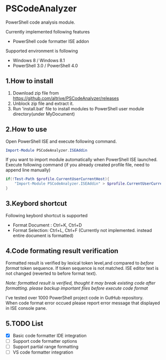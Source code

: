 PSCodeAnalyzer
==============
PowerShell code analysis module.

Currently implemented following features
- PowerShell code formatter ISE addon

Supported environment is following
- Windows 8 / Windows 8.1
- PowerShell 3.0 / PowerShell 4.0

1.How to install
---------------
1. Download zip file from <https://github.com/altrive/PSCodeAnalyzer/releases> 
2. Unblock zip file and extract it. 
3. Run 'install.bat' file to install modules to PowerShell user module directory(under MyDocument)

2.How to use
--------------------
Open PowerShell ISE and execute following command. 
``` powershell
Import-Module PSCodeAnalyzer.ISEAddin
```

If you want to import module automatically when PowerShell ISE launched.
Execute following command (if you already created profile file, need to append line manually)

``` powershell
if(!Test-Path $profile.CurrentUserCurrentHost){
	"Import-Module PSCodeAnalyzer.ISEAddin" > $profile.CurrentUserCurrentHost
}
```

3.Keybord shortcut
--------------------
Following keybord shortcut is supported
- Format Document : Ctrl+K, Ctrl+D
- Format Selection: Ctrl+L, Ctrl+F (Currently not implemented. instead entire document is formatted)


4.Code formating result verification
-------------------
Formatted result is verified by lexical token level,and compared to *before format* token sequence. 
If token sequence is not matched. ISE editor text is not changed (reverted to before format text).

*Note: formatted result is verified, thought it may break existing code after formatting. please backup important files before execute code format*

I've tested over 1000 PowerShell project code in GutHub repository.  
When code format error occued please report error message that displayed in ISE console pane.

5.TODO List
---------------
- [x] Basic code formatter IDE integration
- [ ] Support code formatter options
- [ ] Support partial range formatting
- [ ] VS code formatter integration

